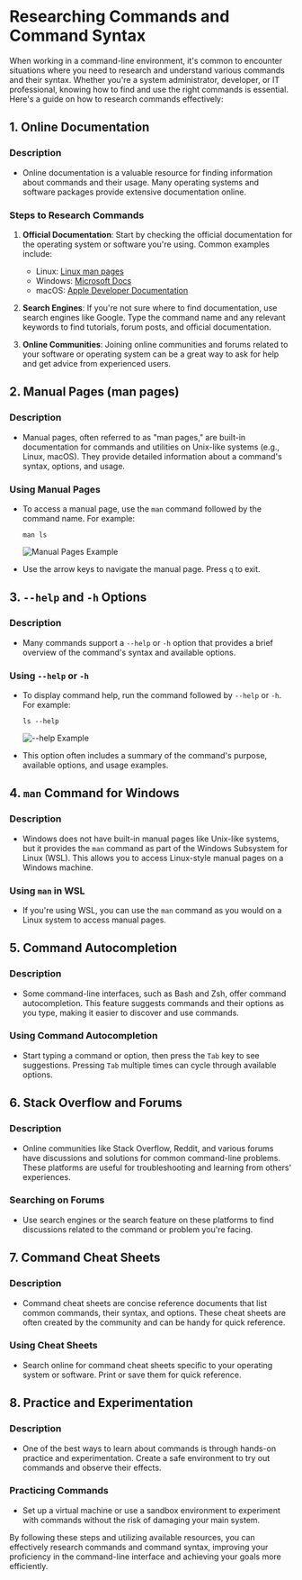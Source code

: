 # Researching Commands and Command Syntax

When working in a command-line environment, it's common to encounter situations where you need to research and understand various commands and their syntax. Whether you're a system administrator, developer, or IT professional, knowing how to find and use the right commands is essential. Here's a guide on how to research commands effectively:

## 1. Online Documentation

### Description

- Online documentation is a valuable resource for finding information about commands and their usage. Many operating systems and software packages provide extensive documentation online.

### Steps to Research Commands

1. **Official Documentation**: Start by checking the official documentation for the operating system or software you're using. Common examples include:
   - Linux: [Linux man pages](https://linux.die.net/man/)
   - Windows: [Microsoft Docs](https://docs.microsoft.com/)
   - macOS: [Apple Developer Documentation](https://developer.apple.com/documentation/)

2. **Search Engines**: If you're not sure where to find documentation, use search engines like Google. Type the command name and any relevant keywords to find tutorials, forum posts, and official documentation.

3. **Online Communities**: Joining online communities and forums related to your software or operating system can be a great way to ask for help and get advice from experienced users.

## 2. Manual Pages (man pages)

### Description

- Manual pages, often referred to as "man pages," are built-in documentation for commands and utilities on Unix-like systems (e.g., Linux, macOS). They provide detailed information about a command's syntax, options, and usage.

### Using Manual Pages

- To access a manual page, use the `man` command followed by the command name. For example:
  ```shell
  man ls
  ```
  ![Manual Pages Example](https://example.com/manual_page_example.png)

- Use the arrow keys to navigate the manual page. Press `q` to exit.

## 3. `--help` and `-h` Options

### Description

- Many commands support a `--help` or `-h` option that provides a brief overview of the command's syntax and available options.

### Using `--help` or `-h`

- To display command help, run the command followed by `--help` or `-h`. For example:
  ```shell
  ls --help
  ```
  ![--help Example](https://example.com/help_option_example.png)

- This option often includes a summary of the command's purpose, available options, and usage examples.

## 4. `man` Command for Windows

### Description

- Windows does not have built-in manual pages like Unix-like systems, but it provides the `man` command as part of the Windows Subsystem for Linux (WSL). This allows you to access Linux-style manual pages on a Windows machine.

### Using `man` in WSL

- If you're using WSL, you can use the `man` command as you would on a Linux system to access manual pages.

## 5. Command Autocompletion

### Description

- Some command-line interfaces, such as Bash and Zsh, offer command autocompletion. This feature suggests commands and their options as you type, making it easier to discover and use commands.

### Using Command Autocompletion

- Start typing a command or option, then press the `Tab` key to see suggestions. Pressing `Tab` multiple times can cycle through available options.

## 6. Stack Overflow and Forums

### Description

- Online communities like Stack Overflow, Reddit, and various forums have discussions and solutions for common command-line problems. These platforms are useful for troubleshooting and learning from others' experiences.

### Searching on Forums

- Use search engines or the search feature on these platforms to find discussions related to the command or problem you're facing.

## 7. Command Cheat Sheets

### Description

- Command cheat sheets are concise reference documents that list common commands, their syntax, and options. These cheat sheets are often created by the community and can be handy for quick reference.

### Using Cheat Sheets

- Search online for command cheat sheets specific to your operating system or software. Print or save them for quick reference.

## 8. Practice and Experimentation

### Description

- One of the best ways to learn about commands is through hands-on practice and experimentation. Create a safe environment to try out commands and observe their effects.

### Practicing Commands

- Set up a virtual machine or use a sandbox environment to experiment with commands without the risk of damaging your main system.

By following these steps and utilizing available resources, you can effectively research commands and command syntax, improving your proficiency in the command-line interface and achieving your goals more efficiently.
